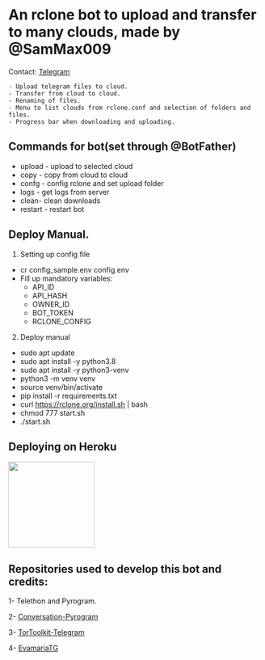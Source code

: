 # An rclone bot to upload and transfer to many clouds, made by @SamMax009

Contact: [Telegram](https://t.me/SamMax009)

    - Upload telegram files to cloud.
    - Transfer from cloud to cloud.
    - Renaming of files.
    - Menu to list clouds from rclone.conf and selection of folders and files.
    - Progress bar when downloading and uploading.


## Commands for bot(set through @BotFather) 
- upload - upload to selected cloud 
- copy - copy from cloud to cloud
- confg - config rclone and set upload folder 
- logs - get logs from server
- clean- clean downloads
- restart - restart bot

## Deploy Manual. 
1. Setting up config file
- cr config_sample.env config.env
- Fill up mandatory variables:
    - API_ID
    - API_HASH
    - OWNER_ID
    - BOT_TOKEN
    - RCLONE_CONFIG
2. Deploy manual
- sudo apt update 
- sudo apt install -y python3.8 
- sudo apt install -y python3-venv 
- python3 -m venv venv 
- source venv/bin/activate 
- pip install -r requirements.txt 
- curl https://rclone.org/install.sh | bash
- chmod 777 start.sh 
- ./start.sh

## Deploying on Heroku
<p><a href="https://github.com/Sam009-max/RcloneTgBot/tree/heroku"> <img src="https://img.shields.io/badge/Deploy%20Guide-blueviolet?style=for-the-badge&logo=heroku" width="170""/></a></p>

## Repositories used to develop this bot and credits:

1- Telethon and Pyrogram.

2- [Conversation-Pyrogram](https://github.com/Ripeey/Conversation-Pyrogram/archive/refs/heads/main.zip)

3- [TorToolkit-Telegram](https://github.com/yash-dk/TorToolkit-Telegram)

4- [EvamariaTG](https://github.com/EvamariaTG/EvaMaria)

